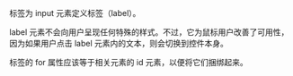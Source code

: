 <label> 标签为 input 元素定义标签（label）。

label 元素不会向用户呈现任何特殊的样式。不过，它为鼠标用户改善了可用性，因为如果用户点击 label 元素内的文本，则会切换到控件本身。

<label> 标签的 for 属性应该等于相关元素的 id 元素，以便将它们捆绑起来。